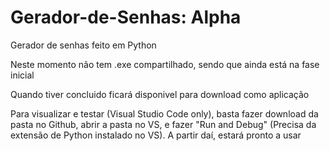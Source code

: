 # Gerador-de-Senhas: Alpha
Gerador de senhas feito em Python

Neste momento não tem .exe compartilhado, sendo que ainda está na fase inicial

Quando tiver concluido ficará disponivel para download como aplicação

Para visualizar e testar (Visual Studio Code only), basta fazer download da pasta no Github, abrir a pasta no VS, e fazer "Run and Debug" (Precisa da extensão de Python instalado no VS). A partir daí, estará pronto a usar
